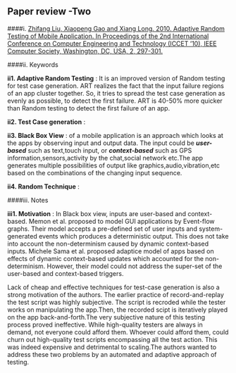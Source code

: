 ## Paper review -Two
####i. [Zhifang Liu, Xiaopeng Gao and Xiang Long. 2010. Adaptive Random Testing of Mobile Application. In Proceedings of the 2nd International Conference on Computer Engineering and Technology (ICCET ’10), IEEE Computer Society, Washington, DC, USA, 2, 297-301.](http://ieeexplore.ieee.org/stamp/stamp.jsp?tp=&arnumber=5485442)

####ii. Keywords

**ii1. Adaptive Random Testing** : It is an improved version of Random testing for test case generation. ART realizes the fact that the input failure regions of an app cluster together. So, it tries to spread the test case generation as evenly as possible, to detect the first failure. ART is 40-50% more quicker than Random testing to detect the first failure of an app.

**ii2. Test Case generation** : 

**ii3. Black Box View** : of a mobile application is an approach which looks at the apps by observing input and output data. The input could be ***user-based*** such as text,touch input, or ***context-based*** such as GPS information,sensors,activity by the chat,social network etc.The app generates multiple possibilities of output like graphics,audio,vibration,etc based on the combinations of the changing input sequence.

**ii4. Random Technique** : 

####iii. Notes

**iii1. Motivation** : 
In Black box view, inputs are user-based and context-based. Memon et al. proposed to model GUI applications by Event-flow graphs. Their model accepts a pre-defined set of user inputs and system-generated events which produces a deterministic output. This does not take into account the non-determinism caused by dynamic context-based inputs. Michele Sama et al. proposed adaptice model of apps based on effects of dynamic context-based updates which accounted for the non-determinism. However, their model could not address the super-set of the user-based and context-based triggers.

Lack of cheap and effective techniques for test-case generation is also a strong motivation of the authors. The earlier practice of record-and-replay the test script was highly subjective. The script is recroded while the tester works on manipulating the app.Then, the recorded scipt is iteratively played on the app back-and-forth.The very subjective nature of this testing process proved ineffective. While high-quality testers are always in demand, not everyone could afford them. Whoever could afford them, could churn out high-quality test scripts encompassing all the test action. This was indeed expensive and detrimental to scaling.The authors wanted to address these two problems by an automated and adaptive approach of testing.
